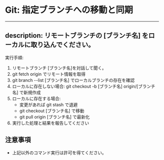 
# Git: 指定ブランチへの移動と同期
---
description: リモートブランチの [ブランチ名] をローカルに取り込んでください。
---

実行手順:
1. リモートブランチ [ブランチ名]を対話して聞く。
2. git fetch origin でリモート情報を取得
3. git branch --list [ブランチ名] でローカルブランチの存在を確認
4. ローカルに存在しない場合: git checkout -b [ブランチ名] origin/[ブランチ名] で新規作成
5. ローカルに存在する場合: 
   - 変更があれば git stash で退避
   - git checkout [ブランチ名] で移動
   - git pull origin [ブランチ名] で最新化
6. 実行した処理と結果を報告してください

## 注意事項
- 上記以外のコマンド実行は許可を得てください。
